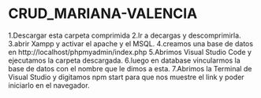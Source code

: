 # CRUD_MARIANA-VALENCIA
1.Descargar esta carpeta  comprimida
2.Ir a decargas y descomprimirla.
3.abrir Xampp y activar el apache y el MSQL.
4.creamos una base de datos en http://localhost/phpmyadmin/index.php 
5.Abrimos Visual Studio Code y ejecutamos la carpeta descargada.
6.luego en database vincularmos la base de datos con el nombre que le dimos a esta.
7.Abrimos la Terminal de Visual Studio y digitamos npm start para que nos muestre el link y poder iniciarlo en el navegador.
